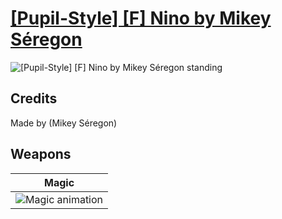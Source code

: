 # [\[Pupil-Style\] \[F\] Nino by Mikey Séregon](./)

<img src="./6.%20Magic/Magic_000.png" alt="[Pupil-Style] [F] Nino by Mikey Séregon standing" />

## Credits

Made by (Mikey Séregon)

## Weapons


|Magic |
|  :---: |
| <img alt="Magic animation" src="./6.%20Magic/Magic.gif" /> |
